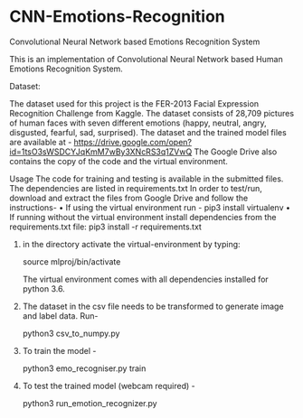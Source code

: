# CNN-Emotions-Recognition
Convolutional Neural Network based Emotions Recognition System

This is an implementation of Convolutional Neural Network based Human Emotions Recognition System. 
 

Dataset: 

The dataset used for this project is the FER-2013 Facial Expression Recognition Challenge from Kaggle. The dataset consists of 28,709 pictures of human faces with seven different emotions (happy, neutral, angry, disgusted, fearful, sad, surprised). 
The dataset and the trained model files are available at - https://drive.google.com/open?id=1tsO3sWSDCYJqKmM7wBy3XNcRS3q1ZVwQ
The Google Drive also contains the copy of the code and the virtual environment.

Usage
The code for training and testing is available in the submitted files. The dependencies are listed in requirements.txt In order to test/run, download and extract the files from Google Drive and follow the instructions-
	•	If using the virtual environment run - pip3 install virtualenv 
	•	If running without the virtual environment install dependencies from the requirements.txt file: pip3 install -r requirements.txt

1) in the directory activate the virtual-environment by typing:
	
	source mlproj/bin/activate

    The virtual environment comes with all dependencies installed for python 3.6.

2) The dataset in the csv file needs to be transformed to generate image and label data. Run-
	
	python3 csv_to_numpy.py
	
3) To train the model -
	
	python3 emo_recogniser.py train

4) To test the trained model (webcam required) -
	
	python3 run_emotion_recognizer.py 

